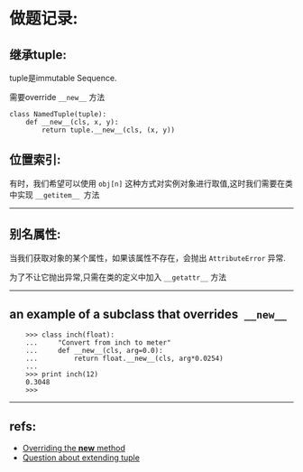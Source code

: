 # 做题记录:


## 继承tuple:

tuple是immutable Sequence.

需要override `__new__`  方法

```
class NamedTuple(tuple):
    def __new__(cls, x, y):
        return tuple.__new__(cls, (x, y))
```


## 位置索引:

有时，我们希望可以使用 `obj[n]` 这种方式对实例对象进行取值,这时我们需要在类中实现 `__getitem__ `方法




---

## 别名属性:

当我们获取对象的某个属性，如果该属性不存在，会抛出 `AttributeError` 异常.

为了不让它抛出异常,只需在类的定义中加入 `__getattr__` 方法


---

##  an example of a subclass that overrides` __new__`


```
    >>> class inch(float):
    ...     "Convert from inch to meter"
    ...     def __new__(cls, arg=0.0):
    ...         return float.__new__(cls, arg*0.0254)
    ...
    >>> print inch(12)
    0.3048
    >>>
```


---


## refs:

- [Overriding the __new__ method](https://www.python.org/download/releases/2.2/descrintro/#__new__)
- [Question about extending tuple](https://bytes.com/topic/python/answers/624365-question-about-extending-tuple)


